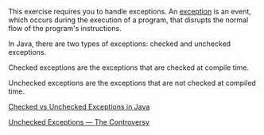 This exercise requires you to handle exceptions. An [exception](https://docs.oracle.com/javase/tutorial/essential/exceptions/definition.html) is an event, which occurs during the execution of a program, that disrupts the normal flow of the program's instructions.

In Java, there are two types of exceptions: checked and unchecked exceptions.

Checked exceptions are the exceptions that are checked at compile time.

Unchecked exceptions are the exceptions that are not checked at compiled time.

[Checked vs Unchecked Exceptions in Java](https://www.geeksforgeeks.org/checked-vs-unchecked-exceptions-in-java/)

[Unchecked Exceptions — The Controversy](https://docs.oracle.com/javase/tutorial/essential/exceptions/runtime.html)